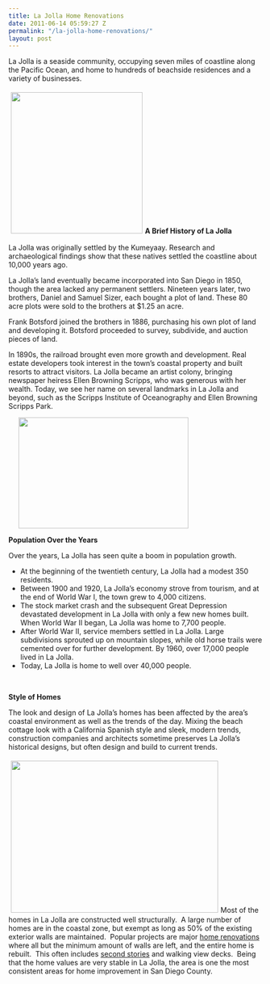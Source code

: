 ```yaml
---
title: La Jolla Home Renovations
date: 2011-06-14 05:59:27 Z
permalink: "/la-jolla-home-renovations/"
layout: post
---
```


La Jolla is a seaside community, occupying seven miles of coastline along the Pacific Ocean, and home to hundreds of beachside residences and a variety of businesses.

<img class="alignright" style="margin: 5px;" src="http://www.murraylampert.com/images/gallery/ss/rob.jpg" alt="" width="261" height="280" /><strong>A Brief History of La Jolla</strong>

La Jolla was originally settled by the Kumeyaay. Research and archaeological findings show that these natives settled the coastline about 10,000 years ago.

La Jolla’s land eventually became incorporated into San Diego in 1850, though the area lacked any permanent settlers. Nineteen years later, two brothers, Daniel and Samuel Sizer, each bought a plot of land. These 80 acre plots were sold to the brothers at $1.25 an acre.

Frank Botsford joined the brothers in 1886, purchasing his own plot of land and developing it. Botsford proceeded to survey, subdivide, and auction pieces of land.

In 1890s, the railroad brought even more growth and development. Real estate developers took interest in the town’s coastal property and built resorts to attract visitors. La Jolla became an artist colony, bringing newspaper heiress Ellen Browning Scripps, who was generous with her wealth. Today, we see her name on several landmarks in La Jolla and beyond, such as the Scripps Institute of Oceanography and Ellen Browning Scripps Park.

<img class="alignleft" style="margin-left: 20px; margin-right: 20px;" src="http://www.murraylampert.com/images/gallery/kitch/iaco.jpg" alt="" width="337" height="220" />

<strong>Population Over the Years</strong>

Over the years, La Jolla has seen quite a boom in population growth.
<ul>
	<li>At the beginning of the twentieth century, La Jolla had a modest 350 residents.</li>
	<li>Between 1900 and 1920, La Jolla’s economy strove from tourism, and at the end of World War I, the town grew to 4,000 citizens.</li>
	<li>The stock market crash and the subsequent Great Depression devastated development in La Jolla with only a few new homes built. When World War II began, La Jolla was home to 7,700 people.</li>
	<li>After World War II, service members settled in La Jolla. Large subdivisions sprouted up on mountain slopes, while old horse trails were cemented over for further development. By 1960, over 17,000 people lived in La Jolla.</li>
	<li>Today, La Jolla is home to well over 40,000 people.</li>
</ul>
&nbsp;

<strong>Style of Homes</strong>

The look and design of La Jolla’s homes has been affected by the area’s coastal environment as well as the trends of the day. Mixing the beach cottage look with a California Spanish style and sleek, modern trends, construction companies and architects sometime preserves La Jolla’s historical designs, but often design and build to current trends.

<img class="alignright" style="margin: 5px;" src="/images/gallery/bath/guest.jpg" alt="" width="411" height="301" />Most of the homes in La Jolla are constructed well structurally.  A large number of homes are in the coastal zone, but exempt as long as 50% of the existing exterior walls are maintained.  Popular projects are major <a href="http://www.murraylampert.com/remodel/">home renovations</a> where all but the minimum amount of walls are left, and the entire home is rebuilt.  This often includes <a href="http://www.murraylampert.com/san-diego-second-story-addition/">second stories</a> and walking view decks.  Being that the home values are very stable in La Jolla, the area is one the most consistent areas for home improvement in San Diego County.
